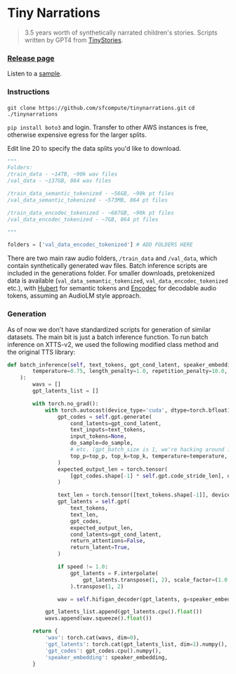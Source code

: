 # Tiny Narrations
> 3.5 years worth of synthetically narrated children's stories. Scripts written by GPT4 from [TinyStories](https://arxiv.org/abs/2305.07759).

### [Release page](https://sfcompute.com/tiny-narrations)

Listen to a [sample](https://sfcompute.com/media/tinynarrations.webm).



### Instructions
`git clone https://github.com/sfcompute/tinynarrations.git`
`cd ./tinynarrations`

`pip install boto3` and login. Transfer to other AWS instances is free, otherwise expensive egress for the larger splits.


Edit line 20 to specify the data splits you'd like to download.
```python
"""
Folders:
/train_data - ~14TB, ~90k wav files
/val_data - ~137GB, 864 wav files

/train_data_semantic_tokenized - ~56GB, ~90k pt files
/val_data_semantic_tokenized - ~573MB, 864 pt files

/train_data_encodec_tokenized - ~687GB, ~90k pt files
/val_data_encodec_tokenized - ~7GB, 864 pt files

"""

folders = ['val_data_encodec_tokenized'] # ADD FOLDERS HERE
```

There are two main raw audio folders, `/train_data` and `/val_data`, which contain synthetically generated wav files. Batch inference scripts are included in the generations folder. For smaller downloads, pretokenized data is available (`val_data_semantic_tokenized`, `val_data_encodec_tokenized` etc.), with [Hubert](https://github.com/facebookresearch/fairseq/blob/main/examples/hubert/README.md) for semantic tokens and [Encodec](https://github.com/facebookresearch/encodec) for decodable audio tokens, assuming an AudioLM style approach.


### Generation
As of now we don't have standardized scripts for generation of similar datasets. The main bit is just a batch inference function. To run batch inference on XTTS-v2, we used the following modified class method and the original TTS library:
```python
def batch_inference(self, text_tokens, gpt_cond_latent, speaker_embedding,
        temperature=0.75, length_penalty=1.0, repetition_penalty=10.0, top_k=50, top_p=0.85, do_sample=True, num_beams=1, speed=1.0, **hf_generate_kwargs,
    ):
        wavs = []
        gpt_latents_list = []

        with torch.no_grad():
            with torch.autocast(device_type='cuda', dtype=torch.bfloat16) if autocast else contextlib.nullcontext():
                gpt_codes = self.gpt.generate(
                    cond_latents=gpt_cond_latent,
                    text_inputs=text_tokens,
                    input_tokens=None,
                    do_sample=do_sample,
                    # etc. (gpt_batch_size is 1, we're hacking around it.)
                    top_p=top_p, top_k=top_k, temperature=temperature, num_return_sequences=self.gpt_batch_size, num_beams=num_beams, length_penalty=length_penalty, repetition_penalty=repetition_penalty, output_attentions=False, **hf_generate_kwargs,
                )
                expected_output_len = torch.tensor(
                    [gpt_codes.shape[-1] * self.gpt.code_stride_len], device=text_tokens.device
                )

                text_len = torch.tensor([text_tokens.shape[-1]], device=self.device)
                gpt_latents = self.gpt(
                    text_tokens,
                    text_len,
                    gpt_codes,
                    expected_output_len,
                    cond_latents=gpt_cond_latent,
                    return_attentions=False,
                    return_latent=True,
                )

                if speed != 1.0:
                    gpt_latents = F.interpolate(
                        gpt_latents.transpose(1, 2), scale_factor=(1.0 / max(speed, 0.05)), mode='linear'
                    ).transpose(1, 2)

                wav = self.hifigan_decoder(gpt_latents, g=speaker_embedding)

            gpt_latents_list.append(gpt_latents.cpu().float())
            wavs.append(wav.squeeze().float())

        return {
            'wav': torch.cat(wavs, dim=0),
            'gpt_latents': torch.cat(gpt_latents_list, dim=1).numpy(),
            'gpt_codes': gpt_codes.cpu().numpy(),
            'speaker_embedding': speaker_embedding,
        }
```
